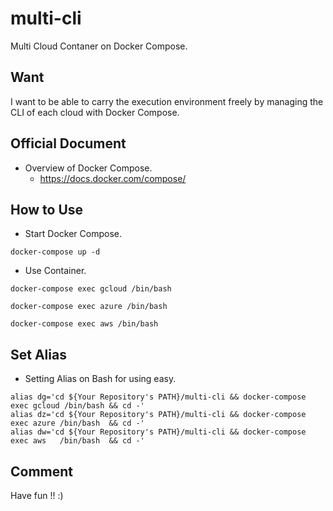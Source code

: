 # multi-cli

Multi Cloud Contaner on Docker Compose.

## Want

I want to be able to carry the execution environment freely by managing the CLI of each cloud with Docker Compose.

## Official Document

+ Overview of Docker Compose.
  + https://docs.docker.com/compose/

## How to Use

+ Start Docker Compose.

```
docker-compose up -d
```

+ Use Container.

```
docker-compose exec gcloud /bin/bash
```
```
docker-compose exec azure /bin/bash
```
```
docker-compose exec aws /bin/bash
```

## Set Alias

+ Setting Alias on Bash for using easy.

```
alias dg='cd ${Your Repository's PATH}/multi-cli && docker-compose exec gcloud /bin/bash && cd -' 
alias dz='cd ${Your Repository's PATH}/multi-cli && docker-compose exec azure /bin/bash  && cd -'
alias dw='cd ${Your Repository's PATH}/multi-cli && docker-compose exec aws   /bin/bash  && cd -'
```

## Comment

Have fun !! :)

